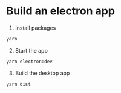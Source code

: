 # Build an electron app
1. Install packages
```bash
yarn
```
2. Start the app
```bash
yarn electron:dev
```

3. Build the desktop app
```bash
yarn dist
```